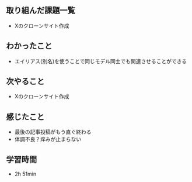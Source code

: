 ## 取り組んだ課題一覧
- Xのクローンサイト作成
## わかったこと
- エイリアス(別名)を使うことで同じモデル同士でも関連させることができる
## 次やること
- Xのクローンサイト作成
## 感じたこと
- 最後の記事投稿がもう直ぐ終わる
- 体調不良？痒みが止まらない
## 学習時間
- 2h 51min